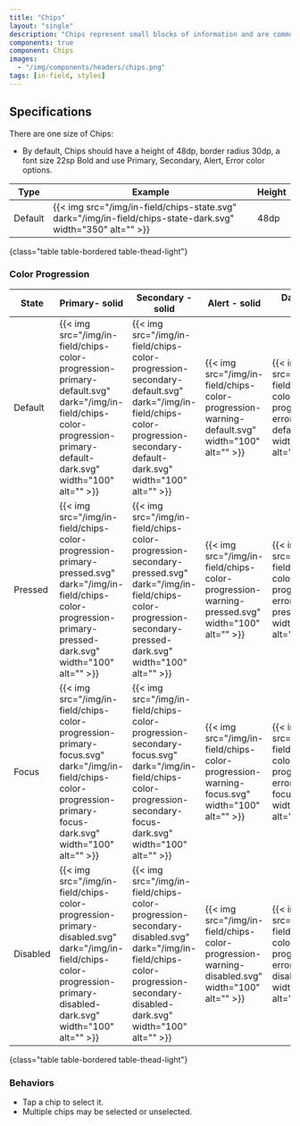 ```yaml
---
title: "Chips"
layout: "single"
description: "Chips represent small blocks of information and are commonly used for input or filtering."
components: true
component: Chips
images:
  - "/img/components/headers/chips.png"
tags: [in-field, styles]
---
```


## Specifications

There are one size of Chips:

- By default, Chips should have a height of 48dp, border radius 30dp, a font size 22sp Bold and use Primary, Secondary, Alert, Error color options.

<!-- prettier-ignore-start -->
| Type    | Example                                                                                                                                | Height |
|----------| -------------------------------------------------------------------------------------------------------------------------------------- | ------ |
| Default    | {{< img src="/img/in-field/chips-state.svg" dark="/img/in-field/chips-state-dark.svg" width="350" alt="" >}}     | 48dp   |
{class="table table-bordered table-thead-light"}

<!-- prettier-ignore-end -->

### Color Progression

<!-- prettier-ignore-start -->
| State    | Primary- solid                                                                   | Secondary - solid                                                                         | Alert - solid  | Danger - solid |
| ---------------- | ---------------------------------------------------------------------------------- | ------------------------------------------------------------------------------------------ | ---------------------- | ------------------------ |
| Default  | {{< img src="/img/in-field/chips-color-progression-primary-default.svg" dark="/img/in-field/chips-color-progression-primary-default-dark.svg" width="100" alt="" >}} | {{< img src="/img/in-field/chips-color-progression-secondary-default.svg" dark="/img/in-field/chips-color-progression-secondary-default-dark.svg" width="100" alt="" >}} | {{< img src="/img/in-field/chips-color-progression-warning-default.svg" width="100" alt="" >}} |{{< img src="/img/in-field/chips-color-progression-error-default.svg" width="100" alt="" >}} |
| Pressed   | {{< img src="/img/in-field/chips-color-progression-primary-pressed.svg" dark="/img/in-field/chips-color-progression-primary-pressed-dark.svg"  width="100" alt="" >}} | {{< img src="/img/in-field/chips-color-progression-secondary-pressed.svg" dark="/img/in-field/chips-color-progression-secondary-pressed-dark.svg" width="100" alt="" >}} | {{< img src="/img/in-field/chips-color-progression-warning-pressed.svg" width="100" alt="" >}} | {{< img src="/img/in-field/chips-color-progression-error-pressed.svg" width="100" alt="" >}} |
| Focus | {{< img src="/img/in-field/chips-color-progression-primary-focus.svg" dark="/img/in-field/chips-color-progression-primary-focus-dark.svg" width="100" alt="" >}} | {{< img src="/img/in-field/chips-color-progression-secondary-focus.svg" dark="/img/in-field/chips-color-progression-secondary-focus-dark.svg" width="100" alt="" >}} | {{< img src="/img/in-field/chips-color-progression-warning-focus.svg" width="100" alt="" >}} | {{< img src="/img/in-field/chips-color-progression-error-focus.svg" width="100" alt="" >}} |
| Disabled | {{< img src="/img/in-field/chips-color-progression-primary-disabled.svg" dark="/img/in-field/chips-color-progression-primary-disabled-dark.svg" width="100" alt="" >}} | {{< img src="/img/in-field/chips-color-progression-secondary-disabled.svg" dark="/img/in-field/chips-color-progression-secondary-disabled-dark.svg" width="100" alt="" >}} | {{< img src="/img/in-field/chips-color-progression-warning-disabled.svg" width="100" alt="" >}} | {{< img src="/img/in-field/chips-color-progression-error-disabled.svg" width="100" alt="" >}} |
{class="table table-bordered table-thead-light"}
<!-- prettier-ignore-end -->

### Behaviors

- Tap a chip to select it.
- Multiple chips may be selected or unselected.
